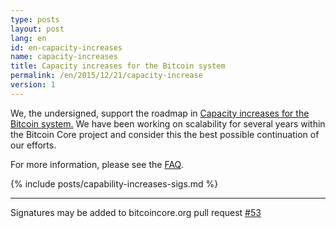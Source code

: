 ```yaml
---
type: posts
layout: post
lang: en
id: en-capacity-increases
name: capacity-increases
title: Capacity increases for the Bitcoin system
permalink: /en/2015/12/21/capacity-increase
version: 1
---
```

We, the undersigned, support the roadmap in [Capacity increases for the Bitcoin system.][1]  We have been working on scalability for several years within the Bitcoin Core project and consider this the best possible continuation of our efforts.

For more information, please see the [FAQ](/en/2015/12/23/capacity-increases-faq).

{% include posts/capability-increases-sigs.md %}

---

Signatures may be added to bitcoincore.org pull request [#53](https://github.com/bitcoin-core/website/issues/53)

[1]: https://lists.linuxfoundation.org/pipermail/bitcoin-dev/2015-December/011865.html
